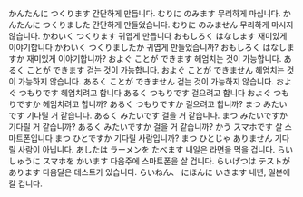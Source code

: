 かんたんに つくります	간단하게 만듭니다.
むりに のみます	무리하게 마십니다.
かんたんに つくりました	간단하게 만들었습니다.
むりに のみません	무리하게 마시지 않습니다.
かわいく つくります	귀엽게 만듭니다
おもしろく はなします	재미있게 이야기합니다
かわいく つくりましたか	귀엽게 만들었습니까?
おもしろく はなしますか	재미있게 이야기합니까?
およぐ ことが できます	헤엄치는 것이 가능합니다.
あるく ことが できます	걷는 것이 가능합니다.
およぐ ことが できません	헤엄치는 것이 가능하지 않습니다.
あるく ことが できません	걷는 것이 가능하지 않습니다.
およぐ つもりです	헤엄치려고 합니다
あるく つもりです	걸으려고 합니다
およぐ つもりですか	헤엄치려고 합니까?
あるく つもりですか	걸으려고 합니까?
まつ みたいです	기다릴 거 같습니다.
あるく みたいです	걸을 거 같습니다.
まつ みたいですか	기다릴 거 같습니까?
あるく みたいですか	걸을 거 같습니까?
かう スマホです	살 스마트폰입니다
まつ ひとですか	기다릴 사람입니까?
まつ ひとじゃ ありません	기다릴 사람이 아닙니다.
あしたは ラーメンを たべます	내일은 라면을 먹을 겁니다.
らいしゅうに スマホを かいます	다음주에 스마트폰을 살 겁니다.
らいげつは テストが あります	다음달은 테스트가 있습니다.
らいねん、 にほんに いきます	내년, 일본에 갈 겁니다.
